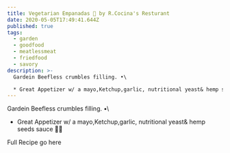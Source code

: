 ```yaml
---
title: Vegetarian Empanadas 🌱 by R.Cocina's Resturant
date: 2020-05-05T17:49:41.644Z
published: true
tags:
  - garden
  - goodfood
  - meatlessmeat
  - friedfood
  - savory
description: >-
  Gardein Beefless crumbles filling. •\

  * Great Appetizer w/ a mayo,Ketchup,garlic, nutritional yeast& hemp seeds sauce 💪🏼
---
```

Gardein Beefless crumbles filling. •\
* Great Appetizer w/ a mayo,Ketchup,garlic, nutritional yeast& hemp seeds sauce 💪🏼

Full Recipe go here